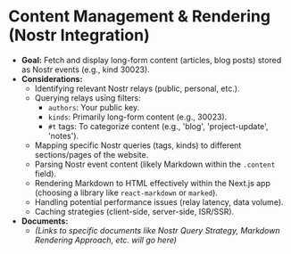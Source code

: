 # Content Management & Rendering (Nostr Integration)

*   **Goal:** Fetch and display long-form content (articles, blog posts) stored as Nostr events (e.g., kind 30023).
*   **Considerations:**
    *   Identifying relevant Nostr relays (public, personal, etc.).
    *   Querying relays using filters:
        *   `authors`: Your public key.
        *   `kinds`: Primarily long-form content (e.g., 30023).
        *   `#t` tags: To categorize content (e.g., 'blog', 'project-update', 'notes').
    *   Mapping specific Nostr queries (tags, kinds) to different sections/pages of the website.
    *   Parsing Nostr event content (likely Markdown within the `.content` field).
    *   Rendering Markdown to HTML effectively within the Next.js app (choosing a library like `react-markdown` or `marked`).
    *   Handling potential performance issues (relay latency, data volume).
    *   Caching strategies (client-side, server-side, ISR/SSR).
*   **Documents:**
    *   *(Links to specific documents like Nostr Query Strategy, Markdown Rendering Approach, etc. will go here)*
